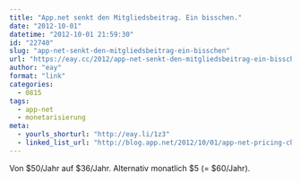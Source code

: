 ```yaml
---
title: "App.net senkt den Mitgliedsbeitrag. Ein bisschen."
date: "2012-10-01"
datetime: "2012-10-01 21:59:30"
id: "22740"
slug: "app-net-senkt-den-mitgliedsbeitrag-ein-bisschen"
url: "https://eay.cc/2012/app-net-senkt-den-mitgliedsbeitrag-ein-bisschen/"
author: "eay"
format: "link"
categories:
  - 0815
tags:
  - app-net
  - monetarisierung
meta:
  - yourls_shorturl: "http://eay.li/1z3"
  - linked_list_url: "http://blog.app.net/2012/10/01/app-net-pricing-changes/"
---
```


Von $50/Jahr auf $36/Jahr. Alternativ monatlich $5 (= $60/Jahr).
